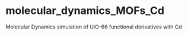 # molecular_dynamics_MOFs_Cd
Molecular Dynamics simulation of UiO-66 functional derivatives with Cd
